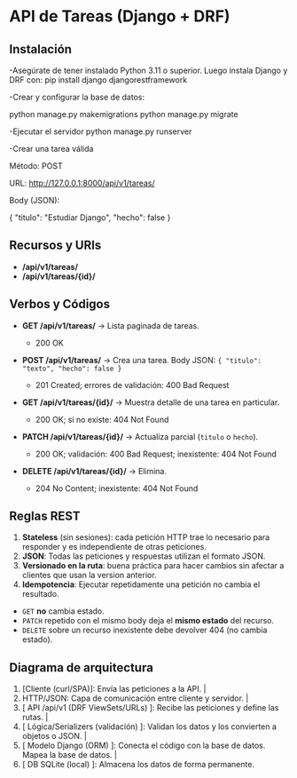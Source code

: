 # API de Tareas (Django + DRF)

## Instalación
-Asegúrate de tener instalado Python 3.11 o superior. Luego instala Django y DRF con:
pip install django djangorestframework

-Crear y configurar la base de datos:

python manage.py makemigrations
python manage.py migrate

-Ejecutar el servidor
python manage.py runserver

-Crear una tarea válida

Método: POST

URL: http://127.0.0.1:8000/api/v1/tareas/

Body (JSON):

{
  "titulo": "Estudiar Django",
  "hecho": false
}

## Recursos y URIs

- **/api/v1/tareas/**  
- **/api/v1/tareas/{id}/**

## Verbos y Códigos

- **GET /api/v1/tareas/** → Lista paginada de tareas.  
  - 200 OK

- **POST /api/v1/tareas/** → Crea una tarea. Body JSON: `{ "titulo": "texto", "hecho": false }`  
  - 201 Created; errores de validación: 400 Bad Request

- **GET /api/v1/tareas/{id}/** → Muestra detalle de una tarea en particular.  
  - 200 OK; si no existe: 404 Not Found

- **PATCH /api/v1/tareas/{id}/** → Actualiza parcial (`titulo` o `hecho`).  
  - 200 OK; validación: 400 Bad Request; inexistente: 404 Not Found

- **DELETE /api/v1/tareas/{id}/** → Elimina.  
  - 204 No Content; inexistente: 404 Not Found


## Reglas REST
1. **Stateless** (sin sesiones): cada petición HTTP trae lo necesario para responder y es independiente de otras peticiones.
2. **JSON**: Todas las peticiones y respuestas utilizan el formato JSON.
3. **Versionado en la ruta**: buena práctica para hacer cambios sin afectar a clientes que usan la version anterior.
4. **Idempotencia**: Ejecutar repetidamente una petición no cambia el resultado.
  - `GET` **no** cambia estado.  
  - `PATCH` repetido con el mismo body deja el **mismo estado** del recurso.  
  - `DELETE` sobre un recurso inexistente debe devolver 404 (no cambia estado).


## Diagrama de arquitectura

1. [Cliente (curl/SPA)]: Envía las peticiones a la API.
 |
2. HTTP/JSON: Capa de comunicación entre cliente y servidor.
 |
3. [ API /api/v1 (DRF ViewSets/URLs) ]: Recibe las peticiones y define las rutas.
 |
4. [ Lógica/Serializers (validación) ]: Validan los datos y los convierten a objetos o JSON.
 |
5. [ Modelo Django (ORM) ]: Conecta el código con la base de datos. Mapea la base de datos.
 |
6. [ DB SQLite (local) ]: Almacena los datos de forma permanente.
